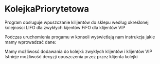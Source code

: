 # KolejkaPriorytetowa

Program obsługuje wpuszczanie kilijentów do sklepu według określonej kolejności LIFO dla zwykłych kijentów FiFO dla klijentów VIP

Podczas uruchomienia progamu w konsoli wyświetlają nam instrukcja jakie mamy wprowadzać dane:

Mamy możliwosć dodawania do kolejki: zwykłych klijentów i klijentów VIP
Istnieje możliwość decyzji opuszczenia przez przez klijenta kolejki
